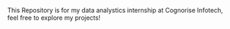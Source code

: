 This Repository is for my data analystics internship at Cognorise Infotech, feel free to explore my projects!
